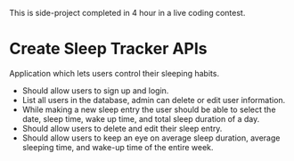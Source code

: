 This is side-project completed in 4 hour in a live coding contest.

# Create Sleep Tracker APIs
Application which lets users control their sleeping habits.
- Should allow users to sign up and login.
- List all users in the database, admin can delete or edit user information.
- While making a new sleep entry the user should be able to select the date, sleep time,
wake up time, and total sleep duration of a day.
- Should allow users to delete and edit their sleep entry.
- Should allow users to keep an eye on average sleep duration, average sleeping time,
and wake-up time of the entire week.
